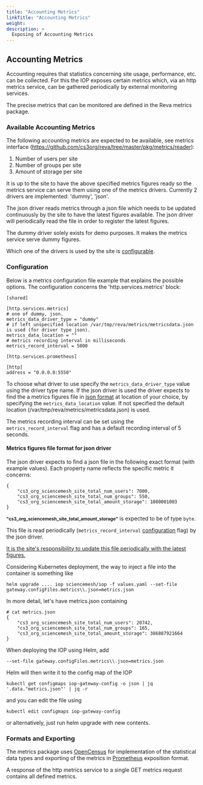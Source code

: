 ```yaml
---
title: "Accounting Metrics"
linkTitle: "Accounting Metrics"
weight: 
description: >
  Exposing of Accounting Metrics
---
```


## Accounting Metrics
Accounting requires that statistics concerning site usage, performance, etc. can be collected. For this the IOP exposes certain metrics which, via an http metrics service, can be gathered periodically by external monitoring services.

The precise metrics that can be monitored are defined in the Reva metrics package.

### Available Accounting Metrics
The following accounting metrics are expected to be available, see metrics interface (https://github.com/cs3org/reva/tree/master/pkg/metrics/reader):

1. Number of users per site
2. Number of groups per site
3. Amount of storage per site

It is up to the site to have the above specified metrics figures ready so the metrics service can serve them using one of the metrics drivers. Currently 2 drivers are implemented: 'dummy', 'json'. 

The json driver reads metrics through a json file which needs to be updated continuously by the site to have the latest figures available. The json driver will periodically read the file in order to register the latest figures.

The dummy driver solely exists for demo purposes. It makes the metrics service serve dummy figures. 

Which one of the drivers is used by the site is [configurable](#configurations). 

### Configuration
Below is a metrics configuration file example that explains the possible options. The configuration concerns the 'http.services.metrics' block:

```
[shared]

[http.services.metrics]
# one of dummy, json.
metrics_data_driver_type = "dummy"
# if left unspecified location /var/tmp/reva/metrics/metricsdata.json is used (for driver type json).
metrics_data_location = ""
# metrics recording interval in milliseconds
metrics_record_interval = 5000

[http.services.prometheus]

[http]
address = "0.0.0.0:5550"
```
To choose what driver to use specify the ```metrics_data_driver_type``` value using the driver type name. If the json driver is used the driver expects to find the a metrics figures file in [json format](#metrics-figures-file-format-for-json-driver) at location of your choice, by specifying the ```metrics_data_location``` value. If not specified the default location (/var/tmp/reva/metrics/metricsdata.json) is used.

The metrics recording interval can be set using the ```metrics_record_interval``` flag and has a default recording interval of 5 seconds.

#### Metrics figures file format for json driver
The json driver expects to find a json file in the following exact format (with example values). Each property name reflects the specific metric it concerns:
```
{
    "cs3_org_sciencemesh_site_total_num_users": 7000,
    "cs3_org_sciencemesh_site_total_num_groups": 550,
    "cs3_org_sciencemesh_site_total_amount_storage": 1080001003
}
```
<small>**"cs3_org_sciencemesh_site_total_amount_storage"**</small> is expected to be of type ```byte```.

This file is read periodically (```metrics_record_interval``` [configuration](#configurations) flag) by the json driver. 

<u>It is the site's responsibility to update this file periodically with the latest figures.</u>

Considering Kubernetes deployment, the way to inject a file into the container is something like
```
helm upgrade .... iop sciencemesh/iop -f values.yaml --set-file gateway.configFiles.metrics\\.json=metrics.json
```
In more detail, let's have metrics.json containing
```
# cat metrics.json
{
    "cs3_org_sciencemesh_site_total_num_users": 20742,
    "cs3_org_sciencemesh_site_total_num_groups": 165,
    "cs3_org_sciencemesh_site_total_amount_storage": 386887921664
}
```
When deploying the IOP using Helm, add
```
--set-file gateway.configFiles.metrics\\.json=metrics.json
```
Helm will then write it to the config map of the IOP
```
kubectl get configmaps iop-gateway-config -o json | jq '.data."metrics.json"' | jq -r
```
and you can edit the file using
```
kubectl edit configmaps iop-gateway-config 
```
or alternatively, just run helm upgrade with new contents.

### Formats and Exporting
The metrics package uses [OpenCensus](https://opencensus.io/) for implementation of the statistical data types and exporting of the metrics in [Prometheus](https://prometheus.io/) exposition format. 

A response of the http metrics service to a single GET metrics request contains all defined metrics.
